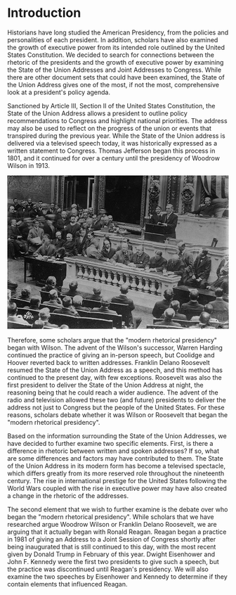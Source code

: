 # Introduction

Historians have long studied the American Presidency, from the policies and personalities of each president. In addition, scholars have also examined the growth of executive power from its intended role outlined by the United States Constitution. We decided to search for connections between the rhetoric of the presidents and the growth of executive power by examining the State of the Union Addresses and Joint Addresses to Congress. While there are other document sets that could have been examined, the State of the Union Address gives one of the most, if not the most, comprehensive look at a president's policy agenda.

Sanctioned by Article III, Section II of the United States Constitution, the State of the Union Address allows a president to outline policy recommendations to Congress and highlight national priorities. The address may also be used to reflect on the progress of the union or events that transpired during the previous year. While the State of the Union address is delivered via a televised speech today, it was historically expressed as a written statement to Congress. Thomas Jefferson began this process in 1801, and it continued for over a century until the presidency of Woodrow Wilson in 1913.

![Wilson Addressing Congress, 1913](docs\imgs\woodrow_wilson_addressing_congress.jpg)

Therefore, some scholars argue that the "modern rhetorical presidency" began with Wilson. The advent of the Wilson's successor, Warren Harding continued the practice of giving an in-person speech, but Coolidge and Hoover reverted back to written addresses. Franklin Delano Roosevelt resumed the State of the Union Address as a speech, and this method has continued to the present day, with few exceptions. Roosevelt was also the first president to deliver the State of the Union Address at night, the reasoning being that he could reach a wider audience. The advent of the radio and television allowed these two (and future) presidents to deliver the address not just to Congress but the people of the United States. For these reasons, scholars debate whether it was Wilson or Roosevelt that began the "modern rhetorical presidency".

Based on the information surrounding the State of the Union Addresses, we have decided to further examine two specific elements. First, is there a difference in rhetoric between written and spoken addresses? If so, what are some differences and factors may have contributed to them. The State of the Union Address in its modern form has become a televised spectacle, which differs greatly from its more reserved role throughout the nineteenth century. The rise in international prestige for the United States following the World Wars coupled with the rise in executive power may have also created a change in the rhetoric of the addresses.

The second element that we wish to further examine is the debate over who began the "modern rhetorical presidency". While scholars that we have researched argue Woodrow Wilson or Franklin Delano Roosevelt, we are arguing that it actually began with Ronald Reagan. Reagan began a practice in 1981 of giving an Address to a Joint Session of Congress shortly after being inaugurated that is still continued to this day, with the most recent given by Donald Trump in February of this year. Dwight Eisenhower and John F. Kennedy were the first two presidents to give such a speech, but the practice was discontinued until Reagan's presidency. We will also examine the two speeches by Eisenhower and Kennedy to determine if they contain elements that influenced Reagan.
